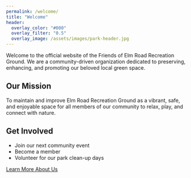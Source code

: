 ```yaml
---
permalink: /welcome/
title: "Welcome"
header:
  overlay_color: "#000"
  overlay_filter: "0.5"
  overlay_image: /assets/images/park-header.jpg
---
```


Welcome to the official website of the Friends of Elm Road Recreation Ground. We are a community-driven organization dedicated to preserving, enhancing, and promoting our beloved local green space.

## Our Mission
To maintain and improve Elm Road Recreation Ground as a vibrant, safe, and enjoyable space for all members of our community to relax, play, and connect with nature.

## Get Involved
- Join our next community event
- Become a member
- Volunteer for our park clean-up days

[Learn More About Us](/about/)

